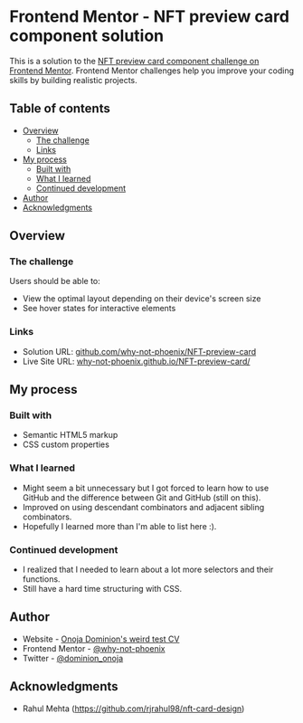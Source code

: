 # Frontend Mentor - NFT preview card component solution

This is a solution to the [NFT preview card component challenge on Frontend Mentor](https://www.frontendmentor.io/challenges/nft-preview-card-component-SbdUL_w0U). Frontend Mentor challenges help you improve your coding skills by building realistic projects.

## Table of contents

- [Overview](#overview)
  - [The challenge](#the-challenge)
  - [Links](#links)
- [My process](#my-process)
  - [Built with](#built-with)
  - [What I learned](#what-i-learned)
  - [Continued development](#continued-development)
- [Author](#author)
- [Acknowledgments](#acknowledgments)

## Overview

### The challenge

Users should be able to:

- View the optimal layout depending on their device's screen size
- See hover states for interactive elements

### Links

- Solution URL: [github.com/why-not-phoenix/NFT-preview-card](https://github.com/why-not-phoenix/NFT-preview-card)
- Live Site URL: [why-not-phoenix.github.io/NFT-preview-card/](https://why-not-phoenix.github.io/NFT-preview-card/)

## My process

### Built with

- Semantic HTML5 markup
- CSS custom properties

### What I learned

- Might seem a bit unnecessary but I got forced to learn how to use GitHub and the difference  between Git and GitHub (still on this).
- Improved on using descendant combinators and adjacent sibling combinators.
- Hopefully I learned more than I'm able to list here :).

### Continued development

- I realized that I needed to learn about a lot more selectors and their functions.
- Still have a hard time structuring with CSS.

## Author

- Website - [Onoja Dominion's weird test CV](https://why-not-phoenix.github.io/cv/)
- Frontend Mentor - [@why-not-phoenix](https://www.frontendmentor.io/profile/why-not-phoenix)
- Twitter - [@dominion_onoja](https://twitter.com/dominion_onoja)


## Acknowledgments

- Rahul Mehta (https://github.com/rjrahul98/nft-card-design)
